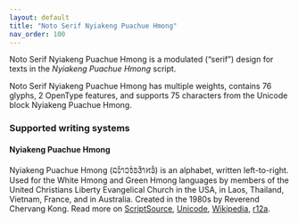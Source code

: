 ```yaml
---
layout: default
title: "Noto Serif Nyiakeng Puachue Hmong"
nav_order: 100
---
```

Noto Serif Nyiakeng Puachue Hmong is a modulated (“serif”) design for texts in the _Nyiakeng Puachue Hmong_ script. 

Noto Serif Nyiakeng Puachue Hmong has multiple weights, contains 76 glyphs, 2 OpenType features, and supports 75 characters from the Unicode block Nyiakeng Puachue Hmong.


### Supported writing systems


#### Nyiakeng Puachue Hmong

Nyiakeng Puachue Hmong (<span class='autonym'>𞄐𞄦𞄲𞄤𞄎𞄫𞄰𞄚𞄧𞄲𞄤𞄔𞄬𞄱‎</span>) is an alphabet, written left-to-right. Used for the White Hmong and Green Hmong languages by members of the United Christians Liberty Evangelical Church in the USA, in Laos, Thailand, Vietnam, France, and in Australia. Created in the 1980s by Reverend Chervang Kong. Read more on [ScriptSource](https://scriptsource.org/scr/Hmnp), [Unicode](https://www.unicode.org/versions/Unicode13.0.0/ch16.pdf#G81876), [Wikipedia](https://en.wikipedia.org/wiki/ISO_15924:Hmnp), [r12a](https://r12a.github.io/scripts/links?iso=Hmnp).

